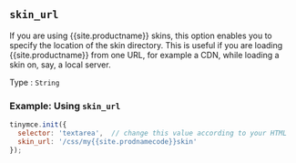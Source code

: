 ## `skin_url`

If you are using {{site.productname}} skins, this option enables you to specify the location of the skin directory. This is useful if you are loading {{site.productname}} from one URL, for example a CDN, while loading a skin on, say, a local server.

Type
: `String`

### Example: Using `skin_url`

```js
tinymce.init({
  selector: 'textarea',  // change this value according to your HTML
  skin_url: '/css/my{{site.prodnamecode}}skin'
});
```
